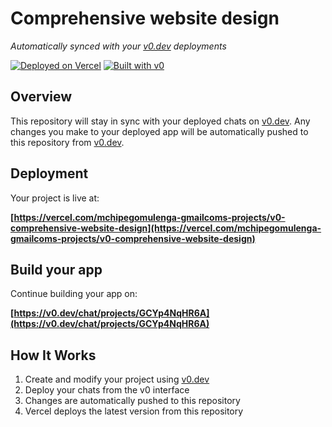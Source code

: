 # Comprehensive website design

*Automatically synced with your [v0.dev](https://v0.dev) deployments*

[![Deployed on Vercel](https://img.shields.io/badge/Deployed%20on-Vercel-black?style=for-the-badge&logo=vercel)](https://vercel.com/mchipegomulenga-gmailcoms-projects/v0-comprehensive-website-design)
[![Built with v0](https://img.shields.io/badge/Built%20with-v0.dev-black?style=for-the-badge)](https://v0.dev/chat/projects/GCYp4NqHR6A)

## Overview

This repository will stay in sync with your deployed chats on [v0.dev](https://v0.dev).
Any changes you make to your deployed app will be automatically pushed to this repository from [v0.dev](https://v0.dev).

## Deployment

Your project is live at:

**[https://vercel.com/mchipegomulenga-gmailcoms-projects/v0-comprehensive-website-design](https://vercel.com/mchipegomulenga-gmailcoms-projects/v0-comprehensive-website-design)**

## Build your app

Continue building your app on:

**[https://v0.dev/chat/projects/GCYp4NqHR6A](https://v0.dev/chat/projects/GCYp4NqHR6A)**

## How It Works

1. Create and modify your project using [v0.dev](https://v0.dev)
2. Deploy your chats from the v0 interface
3. Changes are automatically pushed to this repository
4. Vercel deploys the latest version from this repository